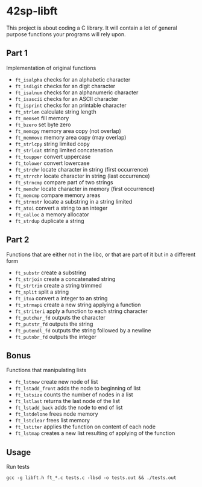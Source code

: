 # 42sp-libft
This project is about coding a C library.
It will contain a lot of general purpose functions your programs will rely upon.

## Part 1

Implementation of original functions

- `ft_isalpha` checks for an alphabetic character
- `ft_isdigit` checks for an digit character
- `ft_isalnum` checks for an alphanumeric character
- `ft_isascii` checks for an ASCII character
- `ft_isprint` checks for an printable character
- `ft_strlen` calculate string length
- `ft_memset` fill memory
- `ft_bzero` set byte zero
- `ft_memcpy` memory area copy (not overlap)
- `ft_memmove` memory area copy (may overlap)
- `ft_strlcpy` string limited copy
- `ft_strlcat` string limited concatenation
- `ft_toupper` convert uppercase
- `ft_tolower` convert lowercase
- `ft_strchr` locate character in string (first occurrence)
- `ft_strrchr` locate character in string (last occurrence)
- `ft_strncmp` compare part of two strings
- `ft_memchr` locate character in memory (first occurrence)
- `ft_memcmp` compare memory areas
- `ft_strnstr` locate a substring in a string limited
- `ft_atoi` convert a string to an integer
- `ft_calloc` a memory allocator
- `ft_strdup` duplicate a string

## Part 2

Functions that are either not in the libc, or that are part of it but in a different form

- `ft_substr` create a substring
- `ft_strjoin` create a concatenated string
- `ft_strtrim` create a string trimmed
- `ft_split` split a string
- `ft_itoa` convert a integer to an string
- `ft_strmapi` create a new string applying a function
- `ft_striteri` apply a function to each string character
- `ft_putchar_fd` outputs the character
- `ft_putstr_fd` outputs the string
- `ft_putendl_fd` outputs the string followed by a newline
- `ft_putnbr_fd` outputs the integer

## Bonus

Functions that manipulating lists
- `ft_lstnew` create new node of list
- `ft_lstadd_front` adds the node to beginning of list
- `ft_lstsize` counts the number of nodes in a list
- `ft_lstlast` returns the last node of the list
- `ft_lstadd_back` adds the node to end of list
- `ft_lstdelone` frees node memory
- `ft_lstclear` frees list memory
- `ft_lstiter` applies the function on content of each node
- `ft_lstmap` creates a new list resulting of applying of the function

## Usage

Run tests
```
gcc -g libft.h ft_*.c tests.c -lbsd -o tests.out && ./tests.out
```
